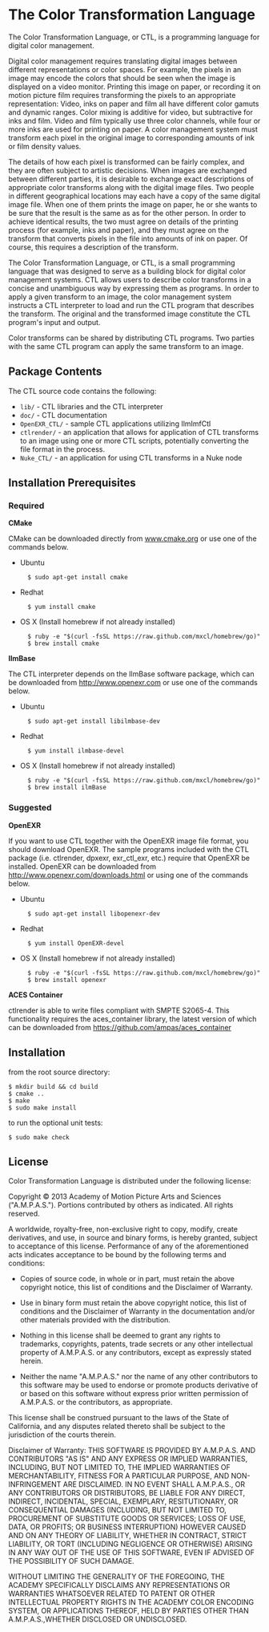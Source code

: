 # The Color Transformation Language #
 
The Color Transformation Language, or CTL, is a programming language for digital
color management.
 
Digital color management requires translating digital images between different
representations or color spaces.  For example, the pixels in an image may encode
the colors that should be seen when the image is displayed on a video monitor. 
Printing this image on paper, or recording it on motion picture film requires
transforming the pixels to an appropriate representation: Video, inks on paper
and film all have different color gamuts and dynamic ranges.  Color mixing is
additive for video, but subtractive for inks and film.  Video and film typically
use three color channels, while four or more inks are used for printing on
paper. A color management system must transform each pixel in the original image
to corresponding amounts of ink or film density values.
 
The details of how each pixel is transformed can be fairly complex, and they are
often subject to artistic decisions.  When images are exchanged between 
different parties, it is desirable to exchange exact descriptions of appropriate
color transforms along with the digital image files.  Two people in different
geographical locations may each have a copy of the same digital image file. 
When one of them prints the image on paper, he or she wants to be sure that the
result is the same as as for the other person.  In order to achieve identical
results, the two must agree on details of the printing process (for example,
inks and paper), and they must agree on the transform that converts pixels in
the file into amounts of ink on paper.  Of course, this requires a description
of the transform.
 
The Color Transformation Language, or CTL, is a small programming language that
was designed to serve as a building block for digital color management systems. 
CTL allows users to describe color transforms in a concise and unambiguous way
by expressing them as programs.  In order to apply a given transform to an
image, the color management system instructs a CTL interpreter to load and run
the CTL program that describes the transform.  The original and the transformed
image constitute the CTL program's input and output.
 
Color transforms can be shared by distributing CTL programs. Two parties with
the same CTL program can apply the same transform to an image.


## Package Contents ##
The CTL source code contains the following:

* `lib/` - CTL libraries and the CTL interpreter 
* `doc/` - CTL documentation
* `OpenEXR_CTL/` - sample CTL applications utilizing IlmImfCtl
* `ctlrender/` - an application that allows for application of CTL transforms to
  an image using one or more CTL scripts, potentially converting the file format
  in the process.
* `Nuke_CTL/` - an application for using CTL transforms in a Nuke node

## Installation Prerequisites ##
### Required ###

__CMake__

CMake can be downloaded directly from www.cmake.org or use one of the commands 
below.

* Ubuntu

        $ sudo apt-get install cmake

* Redhat

        $ yum install cmake

* OS X (Install homebrew if not already installed)

        $ ruby -e "$(curl -fsSL https://raw.github.com/mxcl/homebrew/go)"
        $ brew install cmake

__IlmBase__

The CTL interpreter depends on the IlmBase software package, which can be
downloaded from http://www.openexr.com or use one of the commands below.

* Ubuntu

        $ sudo apt-get install libilmbase-dev

* Redhat

        $ yum install ilmbase-devel

* OS X (Install homebrew if not already installed)

        $ ruby -e "$(curl -fsSL https://raw.github.com/mxcl/homebrew/go)"
        $ brew install ilmBase


### Suggested ###

__OpenEXR__

If you want to use CTL together with the OpenEXR image file format, you should
download OpenEXR. The sample programs included with the CTL package (i.e.
ctlrender, dpxexr, exr_ctl_exr, etc.) require that OpenEXR be installed. OpenEXR 
can be downloaded from http://www.openexr.com/downloads.html or using one of the 
commands below.

* Ubuntu

        $ sudo apt-get install libopenexr-dev

* Redhat

        $ yum install OpenEXR-devel

* OS X (Install homebrew if not already installed)

        $ ruby -e "$(curl -fsSL https://raw.github.com/mxcl/homebrew/go)"
        $ brew install openexr

__ACES Container__

ctlrender is able to write files compliant with SMPTE S2065-4. This
functionality requires the aces_container library, the latest version of which 
can be downloaded from https://github.com/ampas/aces_container

## Installation ##

from the root source directory:

    $ mkdir build && cd build
    $ cmake ..
    $ make
    $ sudo make install

to run the optional unit tests:

    $ sudo make check

## License ##
 
Color Transformation Language is distributed under the following license:

Copyright © 2013 Academy of Motion Picture Arts and Sciences ("A.M.P.A.S.").
Portions contributed by others as indicated. All rights reserved.

A worldwide, royalty-free, non-exclusive right to copy, modify, create
derivatives, and use, in source and binary forms, is hereby granted, subject to
acceptance of this license. Performance of any of the aforementioned acts
indicates acceptance to be bound by the following terms and conditions:

* Copies of source code, in whole or in part, must retain the above copyright
notice, this list of conditions and the Disclaimer of Warranty.

* Use in binary form must retain the above copyright notice, this list of
conditions and the Disclaimer of Warranty in the documentation and/or other
materials provided with the distribution.

* Nothing in this license shall be deemed to grant any rights to trademarks,
copyrights, patents, trade secrets or any other intellectual property of
A.M.P.A.S. or any contributors, except as expressly stated herein.

* Neither the name "A.M.P.A.S." nor the name of any other contributors to this
software may be used to endorse or promote products derivative of or based on
this software without express prior written permission of A.M.P.A.S. or the
contributors, as appropriate.

This license shall be construed pursuant to the laws of the State of California, 
and any disputes related thereto shall be subject to the jurisdiction of the 
courts therein.

Disclaimer of Warranty: THIS SOFTWARE IS PROVIDED BY A.M.P.A.S. AND CONTRIBUTORS
"AS IS" AND ANY EXPRESS OR IMPLIED WARRANTIES, INCLUDING, BUT NOT LIMITED TO,
THE IMPLIED WARRANTIES OF MERCHANTABILITY, FITNESS FOR A PARTICULAR PURPOSE, AND
NON-INFRINGEMENT ARE DISCLAIMED. IN NO EVENT SHALL A.M.P.A.S., OR ANY
CONTRIBUTORS OR DISTRIBUTORS, BE LIABLE FOR ANY DIRECT, INDIRECT, INCIDENTAL,
SPECIAL, EXEMPLARY, RESITUTIONARY, OR CONSEQUENTIAL DAMAGES (INCLUDING, BUT NOT
LIMITED TO, PROCUREMENT OF SUBSTITUTE GOODS OR SERVICES; LOSS OF USE, DATA, OR
PROFITS; OR BUSINESS INTERRUPTION) HOWEVER CAUSED AND ON ANY THEORY OF
LIABILITY, WHETHER IN CONTRACT, STRICT LIABILITY, OR TORT (INCLUDING NEGLIGENCE
OR OTHERWISE) ARISING IN ANY WAY OUT OF THE USE OF THIS SOFTWARE, EVEN IF
ADVISED OF THE POSSIBILITY OF SUCH DAMAGE.

WITHOUT LIMITING THE GENERALITY OF THE FOREGOING, THE ACADEMY SPECIFICALLY
DISCLAIMS ANY REPRESENTATIONS OR WARRANTIES WHATSOEVER RELATED TO PATENT OR
OTHER INTELLECTUAL PROPERTY RIGHTS IN THE ACADEMY COLOR ENCODING SYSTEM, OR
APPLICATIONS THEREOF, HELD BY PARTIES OTHER THAN A.M.P.A.S.,WHETHER DISCLOSED OR
UNDISCLOSED.